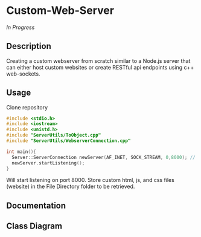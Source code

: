 # Custom-Web-Server
*In Progress*
## Description
Creating a custom webserver from scratch similar to a Node.js server that can either host custom websites or create RESTful api endpoints using c++ web-sockets.

## Usage
Clone repository
```c++
#include <stdio.h>
#include <iostream>
#include <unistd.h>
#include "ServerUtils/ToObject.cpp"
#include "ServerUtils/WebserverConnection.cpp"

int main(){
  Server::ServerConnection newServer(AF_INET, SOCK_STREAM, 0,8000); // web server to host html files
  newServer.startListening();
}
```
Will start listening on port 8000. Store custom html, js, and css files (website) in the File Directory folder to be retrieved.

## Documentation


## Class Diagram

